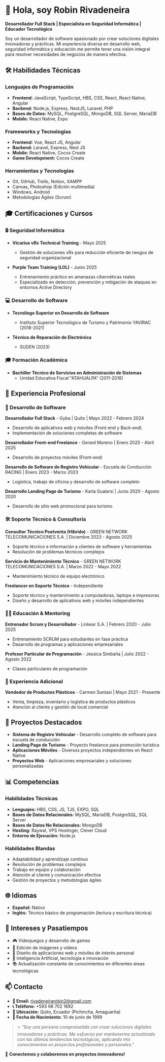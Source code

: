 # 👋 Hola, soy Robin Rivadeneira 

**Desarrollador Full Stack | Especialista en Seguridad Informática | Educador Tecnológico**

Soy un desarrollador de software apasionado por crear soluciones digitales innovadoras y prácticas. Mi experiencia diversa en desarrollo web, seguridad informática y educación me permite tener una visión integral para resolver necesidades de negocios de manera efectiva.

## 🛠️ Habilidades Técnicas

### Lenguajes de Programación
- **Frontend:** JavaScript, TypeScript, HBS, CSS, React, React Native, Angular
- **Backend:** Node.js, Express, NestJS, Laravel, PHP
- **Bases de Datos:** MySQL, PostgreSQL, MongoDB, SQL Server, MariaDB
- **Mobile:** React Native, Expo

### Frameworks y Tecnologías
- **Frontend:** Vue, React JS, Angular
- **Backend:** Laravel, Express, Nest JS
- **Mobile:** React Native, Cocos Create
- **Game Development:** Cocos Create

### Herramientas y Tecnologías
- Git, GitHub, Trello, Notion, XAMPP
- Canvas, Photoshop (Edición multimedia)
- Windows, Android
- Metodologías Ágiles (Scrum)

## 🎓 Certificaciones y Cursos

### 🔒 Seguridad Informática
- **Vicarius vRx Technical Training** - Mayo 2025
  - Gestión de soluciones vRx para reducción eficiente de riesgos de seguridad organizacional

- **Purple Team Training (LOL)** - Junio 2025
  - Entrenamiento práctico en amenazas cibernéticas reales
  - Especializado en detección, prevención y mitigación de ataques en entornos Active Directory

### 💻 Desarrollo de Software
- **Tecnólogo Superior en Desarrollo de Software**
  - Instituto Superior Tecnológico de Turismo y Patrimonio YAVIRAC (2018-2021)

- **Técnico de Reparación de Electrónica**
  - SUDEN (2023)

### 🎓 Formación Académica
- **Bachiller Técnico de Servicios en Administración de Sistemas**
  - Unidad Educativa Fiscal "ATAHUALPA" (2011-2018)

## 💼 Experiencia Profesional

### 🚀 Desarrollo de Software
**Desarrollador Full Stack** - Gyba | Quito | Mayo 2022 - Febrero 2024
- Desarrollo de aplicativos web y móviles (Front-end y Back-end)
- Implementación de soluciones completas de software

**Desarrollador Front-end Freelance** - Gerard Moreno | Enero 2025 - Abril 2025
- Desarrollo de proyectos móviles (Front-end)

**Desarrollo de Software de Registro Vehicular** - Escuela de Conducción RACING | Enero 2023 - Marzo 2023
- Logística, trabajo de oficina y desarrollo de software completo

**Desarrollo Landing Page de Turismo** - Karla Gualarsi | Junio 2020 - Agosto 2020
- Desarrollo de sitio web promocional para turismo

### 🛠️ Soporte Técnico & Consultoría
**Consultor Técnico Postventa (Híbrido)** - GREEN NETWORK TELECOMUNICACIONES S.A. | Diciembre 2023 - Agosto 2025
- Soporte técnico e información a clientes de software y herramientas
- Resolución de problemas técnicos complejos

**Servicio de Mantenimiento Técnico** - GREEN NETWORK TELECOMUNICACIONES S.A. | Marzo 2022 - Mayo 2022
- Mantenimiento técnico de equipo electrónico

**Freelancer en Soporte Técnico** - Independiente
- Soporte técnico y mantenimiento a computadoras, laptops e impresoras
- Diseño y desarrollo de aplicativos web y móviles independientes

### 👨‍🏫 Educación & Mentoring
**Entrenador Scrum y Desarrollador** - Linkear S.A. | Febrero 2020 - Julio 2025
- Entrenamiento SCRUM para estudiantes en fase práctica
- Desarrollo de programas y aplicaciones empresariales

**Profesor Particular de Programación** - Jessica Simbaña | Julio 2022 - Agosto 2022
- Clases particulares de programación

### 🛒 Experiencia Adicional
**Vendedor de Productos Plásticos** - Carmen Suntaxi | Mayo 2021 - Presente
- Venta, limpieza, inventario y logística de productos plásticos
- Atención al cliente y gestión de local comercial

## 🌟 Proyectos Destacados

- **Sistema de Registro Vehicular** - Desarrollo completo de software para escuela de conducción
- **Landing Page de Turismo** - Proyecto freelance para promoción turística
- **Aplicaciones Móviles** - Diversos proyectos independientes en React Native
- **Proyectos Web** - Aplicaciones empresariales y soluciones personalizadas

## 📊 Competencias

### Habilidades Técnicas
- **Lenguajes:** HBS, CSS, JS, TJS, EXPO, SQL
- **Bases de Datos Relacionales:** MySQL, MaríaDB, PostgreSQL, SQL Server
- **Bases de Datos No Relacionales:** MongoDB
- **Hosting:** Raywal, VPS Hostinger, Clever Cloud
- **Entorno de Ejecución:** Node.js

### Habilidades Blandas
- Adaptabilidad y aprendizaje continuo
- Resolución de problemas complejos
- Trabajo en equipo y colaboración
- Atención al cliente y comunicación efectiva
- Gestión de proyectos y metodologías ágiles

## 🌐 Idiomas

- **Español:** Nativo
- **Inglés:** Técnico básico de programación (lectura y escritura técnica)

## 🎯 Intereses y Pasatiempos

- 🎮 Videojuegos y desarrollo de games
- 🎨 Edición de imágenes y vídeos
- 📱 Diseño de aplicaciones web y móviles de interés personal
- 🤖 Inteligencia Artificial, tecnología e innovación
- 📚 Actualización constante de conocimientos en diferentes áreas tecnológicas

## 📫 Contacto

- **📧 Email:** rivadeneirarobin2@gmail.com
- **📞 Teléfono:** +593 98 702 1692
- **📍 Ubicación:** Quito, Ecuador (Pichincha, Amaguarña)
- **🎂 Fecha de Nacimiento:** 10 de junio de 1999

> ⭐ *"Soy una persona comprometida con crear soluciones digitales innovadoras y prácticas. Me esfuerzo por mantenerme actualizado con las últimas tendencias tecnológicas, aplicando mis conocimientos en proyectos profesionales y personales."*

🔗 **Conectemos y colaboremos en proyectos innovadores!**
